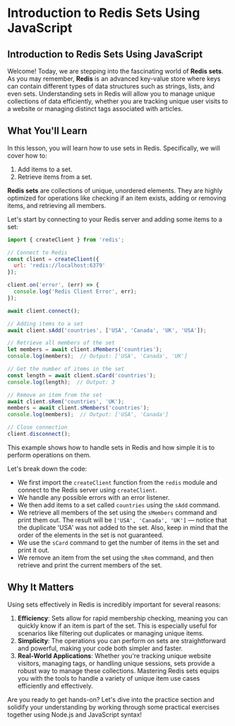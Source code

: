 # Introduction to Redis Sets Using JavaScript

## Introduction to Redis Sets Using JavaScript
Welcome! Today, we are stepping into the fascinating world of **Redis sets**. As you may remember, **Redis** is an advanced key-value store where keys can contain different types of data structures such as strings, lists, and even sets. Understanding sets in Redis will allow you to manage unique collections of data efficiently, whether you are tracking unique user visits to a website or managing distinct tags associated with articles.

## What You'll Learn
In this lesson, you will learn how to use sets in Redis. Specifically, we will cover how to:

1. Add items to a set.
2. Retrieve items from a set.

**Redis sets** are collections of unique, unordered elements. They are highly optimized for operations like checking if an item exists, adding or removing items, and retrieving all members.

Let's start by connecting to your Redis server and adding some items to a set:

```JavaScript
import { createClient } from 'redis';

// Connect to Redis
const client = createClient({
  url: 'redis://localhost:6379'
});

client.on('error', (err) => {
  console.log('Redis Client Error', err);
});

await client.connect();

// Adding items to a set
await client.sAdd('countries', ['USA', 'Canada', 'UK', 'USA']);

// Retrieve all members of the set
let members = await client.sMembers('countries');
console.log(members);  // Output: ['USA', 'Canada', 'UK']

// Get the number of items in the set
const length = await client.sCard('countries');
console.log(length);  // Output: 3

// Remove an item from the set
await client.sRem('countries', 'UK');
members = await client.sMembers('countries');
console.log(members);  // Output: ['USA', 'Canada']

// Close connection
client.disconnect();
```

This example shows how to handle sets in Redis and how simple it is to perform operations on them.

Let's break down the code:

* We first import the `createClient` function from the `redis` module and connect to the Redis server using `createClient`.
* We handle any possible errors with an error listener.
* We then add items to a set called `countries` using the `sAdd` command.
* We retrieve all members of the set using the `sMembers` command and print them out. The result will be `['USA', 'Canada', 'UK']` — notice that the duplicate 'USA' was not added to the set. Also, keep in mind that the order of the elements in the set is not guaranteed.
* We use the `sCard` command to get the number of items in the set and print it out.
* We remove an item from the set using the `sRem` command, and then retrieve and print the current members of the set.

## Why It Matters
Using sets effectively in Redis is incredibly important for several reasons:

1. **Efficiency**: Sets allow for rapid membership checking, meaning you can quickly know if an item is part of the set. This is especially useful for scenarios like filtering out duplicates or managing unique items.
2. **Simplicity**: The operations you can perform on sets are straightforward and powerful, making your code both simpler and faster.
3. **Real-World Applications**: Whether you're tracking unique website visitors, managing tags, or handling unique sessions, sets provide a robust way to manage these collections.
Mastering Redis sets equips you with the tools to handle a variety of unique item use cases efficiently and effectively.

Are you ready to get hands-on? Let's dive into the practice section and solidify your understanding by working through some practical exercises together using Node.js and JavaScript syntax!
